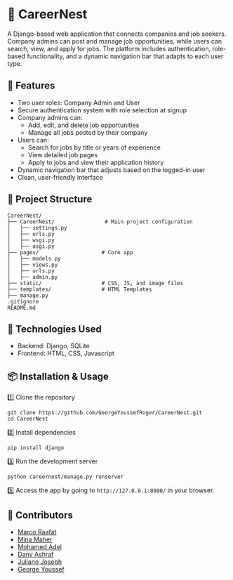 # 💼 CareerNest

A Django-based web application that connects companies and job seekers. Company admins can post and manage job opportunities, while users can search, view, and apply for jobs. The platform includes authentication, role-based functionality, and a dynamic navigation bar that adapts to each user type.

## 🚀 Features

- Two user roles: Company Admin and User
- Secure authentication system with role selection at signup
- Company admins can:
  - Add, edit, and delete job opportunities
  - Manage all jobs posted by their company
- Users can:
  - Search for jobs by title or years of experience
  - View detailed job pages
  - Apply to jobs and view their application history
- Dynamic navigation bar that adjusts based on the logged-in user
- Clean, user-friendly interface

## 📂 Project Structure

```
CareerNest/
├── CareerNest/                # Main project configuration
│   ├── settings.py
│   ├── urls.py
│   ├── wsgi.py
│   ├── asgi.py
├── pages/                    # Core app
│   ├── models.py
│   ├── views.py
│   ├── urls.py
│   ├── admin.py
├── static/                   # CSS, JS, and image files
├── templates/                # HTML Templates
├── manage.py
.gitignore
README.md
```

## 🧰 Technologies Used

- Backend: Django, SQLite
- Frontend: HTML, CSS, Javascript

## 📦 Installation & Usage

1️⃣ Clone the repository

```
git clone https://github.com/GeorgeYoussefRoger/CareerNest.git
cd CareerNest
```

2️⃣ Install dependencies

```
pip install django
```

3️⃣ Run the development server

```
python careernest/manage.py runserver
```

5️⃣ Access the app by going to `http://127.0.0.1:8000/` in your browser.

## 👥 Contributors

- [Marco Raafat](https://github.com/marco8raafat)
- [Mina Maher](https://github.com/minamaher005)
- [Mohamed Adel](https://github.com/mohamed12adel)
- [Dany Ashraf](https://github.com/Dany126)
- [Juliano Joseph](https://github.com/Juliosenpai)
- [George Youssef](https://github.com/GeorgeYoussefRoger)
